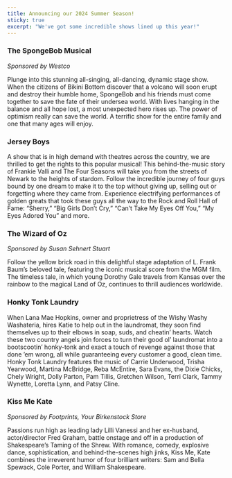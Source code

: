 ```yaml
---
title: Announcing our 2024 Summer Season!
sticky: true
excerpt: "We've got some incredible shows lined up this year!"
---
```


### The SpongeBob Musical

_Sponsored by Westco_

Plunge into this stunning all-singing, all-dancing, dynamic stage show. When the citizens of Bikini Bottom discover that a volcano will soon erupt and destroy their humble home, SpongeBob and his friends must come together to save the fate of their undersea world. With lives hanging in the balance and all hope lost, a most unexpected hero rises up. The power of optimism really can save the world. A terrific show for the entire family and one that many ages will enjoy.

### Jersey Boys

A show that is in high demand with theatres across the country, we are thrilled to get the rights to this popular musical! This behind-the-music story of Frankie Valli and The Four Seasons will take you from the streets of Newark to the heights of stardom. Follow the incredible journey of four guys bound by one dream to make it to the top without giving up, selling out or forgetting where they came from. Experience electrifying performances of golden greats that took these guys all the way to the Rock and Roll Hall of Fame: “Sherry,” “Big Girls Don’t Cry,” “Can’t Take My Eyes Off You,” “My Eyes Adored You” and more.

### The Wizard of Oz

_Sponsored by Susan Sehnert Stuart_

Follow the yellow brick road in this delightful stage adaptation of L. Frank Baum’s beloved tale, featuring the iconic musical score from the MGM film. The timeless tale, in which young Dorothy Gale travels from Kansas over the rainbow to the magical Land of Oz, continues to thrill audiences worldwide.

### Honky Tonk Laundry

When Lana Mae Hopkins, owner and proprietress of the Wishy Washy Washateria, hires Katie to help out in the laundromat, they soon find themselves up to their elbows in soap, suds, and cheatin’ hearts. Watch these two country angels join forces to turn their good ol’ laundromat into a bootscootin’ honky-tonk and exact a touch of revenge against those that done ’em wrong, all while guaranteeing every customer a good, clean time. Honky Tonk Laundry features the music of Carrie Underwood, Trisha Yearwood, Martina McBridge, Reba McEntire, Sara Evans, the Dixie Chicks, Chely Wright, Dolly Parton, Pam Tillis, Gretchen Wilson, Terri Clark, Tammy Wynette, Loretta Lynn, and Patsy Cline.

### Kiss Me Kate

_Sponsored by Footprints, Your Birkenstock Store_

Passions run high as leading lady Lilli Vanessi and her ex-husband, actor/director Fred Graham, battle onstage and off in a production of Shakespeare’s Taming of the Shrew. With romance, comedy, explosive dance, sophistication, and behind-the-scenes high jinks, Kiss Me, Kate combines the irreverent humor of four brilliant writers: Sam and Bella Spewack, Cole Porter, and William Shakespeare.
